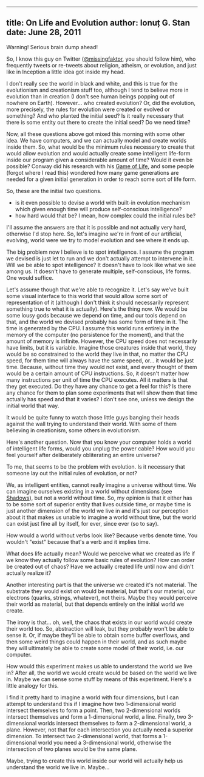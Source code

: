 --------------------------------------------------------------------------------
title: On Life and Evolution
author: Ionuț G. Stan
date: June 28, 2011
--------------------------------------------------------------------------------

<div class="warning">Warning! Serious brain dump ahead!</div>

So, I know this guy on Twitter ([@missingfaktor][1], you should follow him), who frequently
tweets or re-tweets about religion, atheism, or evolution, and just like in Inception
a little idea got inside my head.

I don't really see the world in black and white, and this is true for the
evolutionism and creationism stuff too, although I tend to believe more in evolution
than in creation (I don't see human beings popping out of nowhere on Earth).
However... who created evolution? Or, did the evolution, more precisely, the
rules for evolution were created or evolved or something? And who planted the
initial seed? Is it really necessary that there is some entity out there to
create the initial seed? Do we need time?

Now, all these questions above got mixed this morning with some other idea. We
have computers, and we can actually model and create worlds inside them. So, what
would be the minimum rules necessary to create that would allow evolution and
would actually create some intelligent life-form inside our program given a
considerable amount of time? Would it even be possible? Conway did his research
with his [Game of Life][2], and some people (forgot where I read this) wondered how
many game generations are needed for a given initial generation in order to
reach some sort of life form.

So, these are the initial two questions.

 - is it even possible to devise a world with built-in evolution mechanism which
 given enough time will produce self-conscious intelligence?
 - how hard would that be? I mean, how complex could the initial rules be?

I'll assume the answers are that it is possible and not actually very hard,
otherwise I'd stop here. So, let's imagine we're in front of our artificial,
evolving, world were we try to model evolution and see where it ends up.

The big problem now I believe is to spot intelligence. I assume the program we
devised is just let to run and we don't actually attempt to intervene in it.
Will we be able to spot intelligence? It doesn't have to look like what we see
among us. It doesn't have to generate multiple, self-conscious, life forms. One
would suffice.

Let's assume though that we're able to recognize it. Let's say we've built some
visual interface to this world that would allow some sort of representation of it
(although I don't think it should necessarily represent something true to what it
is actually). Here's the thing now. We would be some lousy gods because we depend
on time, and our tools depend on that, and the world we devised probably has some
form of time in it. The time is generated by the CPU. I assume this world runs
entirely in the memory of the computer (no persistence for the moment), and that
the amount of memory is infinite. However, the CPU speed does not necessarily have
limits, but it is variable. Imagine those creatures inside that world, they
would be so constrained to the world they live in that, no matter the CPU
speed, for them time will always have the same speed, or... it would be just time.
Because, without time they would not exist, and every thought of them would be
a certain amount of CPU instructions. So, it doesn't matter how many instructions
per unit of time the CPU executes. All it matters is that they get executed.
Do they have any chance to get a feel for this? Is there any chance for them to
plan some experiments that will show them that time actually has speed and that
it varies? I don't see one, unless we design the initial world that way.

It would be quite funny to watch those little guys banging their heads against
the wall trying to understand their world. With some of them believing in
creationism, some others in evolutionism.

Here's another question. Now that you know your computer holds a world of intelligent
life forms, would you unplug the power cable? How would you feel yourself after
deliberately obliterating an entire universe?

To me, that seems to be the problem with evolution. Is it necessary that someone
lay out the initial rules of evolution, or not?

We, as intelligent entities, cannot really imagine a universe without time. We
can imagine ourselves existing in a world without dimensions (see [Shadows][3]),
but not a world without time. So, my opinion is that it either has to be some sort
of superior entity that lives outside time, or maybe time is just another dimension
of the world we live in and it's just our perception about it that makes us unable
to imagine a world without time, but the world can exist just fine all by itself,
for ever, since ever (so to say).

How would a world without verbs look like? Because verbs denote time. You wouldn't
"exist" because that's a verb and it implies time.

What does life actually mean? Would we perceive what we created as life if we
know they actually follow some basic rules of evolution? How can order be created
out of chaos? Have we actually created life until now and didn't actually realize
it?

Another interesting part is that the universe we created it's not material.
The substrate they would exist on would be material, but that's our material,
our electrons (quarks, strings, whatever), not theirs. Maybe they would perceive
their world as material, but that depends entirely on the initial world we create.

The irony is that... oh, well, the chaos that exists in our world would create
their world too. So, abstraction will leak, but they probably won't be able to
sense it. Or, if maybe they'll be able to obtain some buffer overflows, and then
some weird things could happen in their world, and as such maybe they will ultimately
be able to create some model of their world, i.e. our computer.

How would this experiment makes us able to understand the world we live in? After
all, the world we would create would be based on the world we live in. Maybe we
can sense some stuff by means of this experiment. Here's a little analogy for this.

I find it pretty hard to imagine a world with four dimensions, but I can attempt
to understand this if I imagine how two 1-dimensional world intersect themselves
to form a point. Then, two 2-dimensional worlds intersect themselves and form a
1-dimensional world, a line. Finally, two 3-dimensional worlds intersect themselves
to form a 2-dimensional world, a plane. However, not that for each intersection
you actually need a superior dimension. To intersect two 2-dimensional world, that
forms a 1-dimensional world you need a 3-dimensional world, otherwise the intersection
of two planes would be the same plane.

Maybe, trying to create this world inside our world will actually help us understand
the world we live in. Maybe...

[1]: https://twitter.com/missingfaktor
[2]: http://en.wikipedia.org/wiki/Conway%27s_Game_of_Life
[3]: http://www.amazon.com/Shadows-John-Saul/dp/0553560271/
